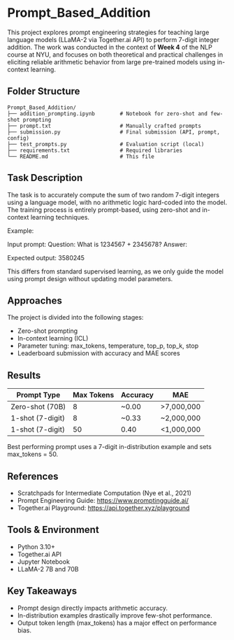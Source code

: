 # Prompt_Based_Addition

This project explores prompt engineering strategies for teaching large language models (LLaMA-2 via Together.ai API) to perform 7-digit integer addition. The work was conducted in the context of **Week 4** of the NLP course at NYU, and focuses on both theoretical and practical challenges in eliciting reliable arithmetic behavior from large pre-trained models using in-context learning.

## Folder Structure
```
Prompt_Based_Addition/
├── addition_prompting.ipynb        # Notebook for zero-shot and few-shot prompting
├── prompt.txt                      # Manually crafted prompts
├── submission.py                   # Final submission (API, prompt, config)
├── test_prompts.py                 # Evaluation script (local)
├── requirements.txt                # Required libraries
└── README.md                       # This file
```
## Task Description

The task is to accurately compute the sum of two random 7-digit integers using a language model, with no arithmetic logic hard-coded into the model. The training process is entirely prompt-based, using zero-shot and in-context learning techniques.

Example:

Input prompt:
Question: What is 1234567 + 2345678?
Answer:

Expected output:
3580245

This differs from standard supervised learning, as we only guide the model using prompt design without updating model parameters.

## Approaches

The project is divided into the following stages:

- Zero-shot prompting
- In-context learning (ICL)
- Parameter tuning: max_tokens, temperature, top_p, top_k, stop
- Leaderboard submission with accuracy and MAE scores

## Results

| Prompt Type        | Max Tokens | Accuracy | MAE              |
|--------------------|------------|----------|------------------|
| Zero-shot (70B)    | 8          | ~0.00    | >7,000,000       |
| 1-shot (7-digit)   | 8          | ~0.33    | ~2,000,000       |
| 1-shot (7-digit)   | 50         | 0.40     | <1,000,000       |

Best performing prompt uses a 7-digit in-distribution example and sets max_tokens = 50.

## References

- Scratchpads for Intermediate Computation (Nye et al., 2021)
- Prompt Engineering Guide: https://www.promptingguide.ai/
- Together.ai Playground: https://api.together.xyz/playground

## Tools & Environment

- Python 3.10+
- Together.ai API
- Jupyter Notebook
- LLaMA-2 7B and 70B

## Key Takeaways

- Prompt design directly impacts arithmetic accuracy.
- In-distribution examples drastically improve few-shot performance.
- Output token length (max_tokens) has a major effect on performance bias.
